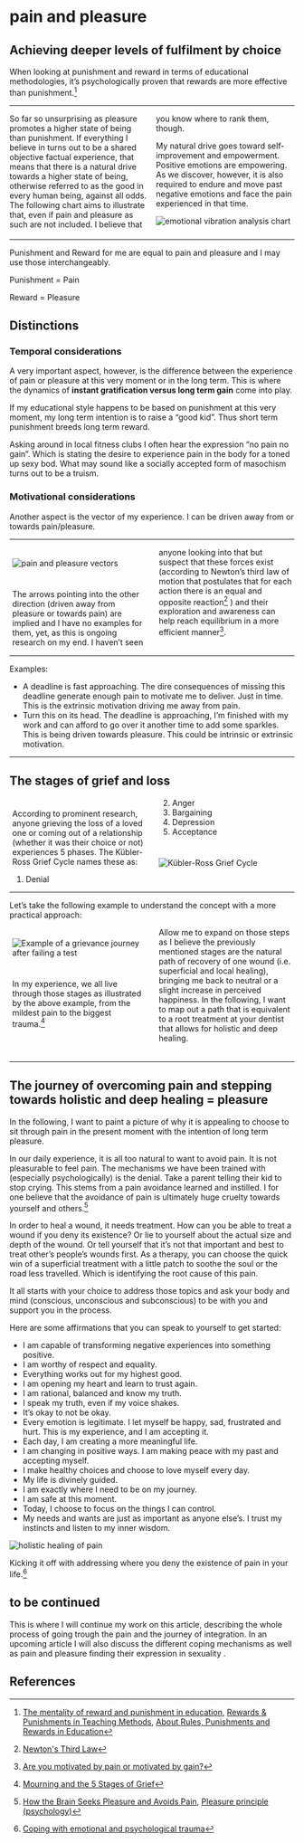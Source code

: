 # pain and pleasure


## Achieving deeper levels of fulfilment by choice

When looking at punishment and reward in terms of educational methodologies, it’s psychologically proven that rewards are more effective than punishment.[^1]

---

<div style="-webkit-column-count: 2; -moz-column-count: 2; column-count: 2;">
<div>
So far so unsurprising as pleasure promotes a higher state of being than punishment. If everything I believe in turns out to be a shared objective factual experience, that means that there is a natural drive towards a higher state of being, otherwise referred to as the good in every human being, against all odds. The following chart aims to illustrate that, even if pain and pleasure as such are not included. I believe that you know where to rank them, though.

My natural drive goes toward self-improvement and empowerment. Positive emotions are empowering. As we discover, however, it is also required to endure and move past negative emotions and face the pain experienced in that time.

</div>
<div>

![emotional vibration analysis chart](01-emotional-vibration-analysis-chart.png "emotional vibration analysis chart")

</div>
</div>

---

Punishment and Reward for me are equal to pain and pleasure and I may use those interchangeably.

Punishment = Pain

Reward = Pleasure

## Distinctions

### Temporal considerations

A very important aspect, however, is the difference between the experience of pain or pleasure at this very moment or in the long term. This is where the dynamics of **instant gratification versus long term gain** come into play.

If my educational style happens to be based on punishment at this very moment, my long term intention is to raise a “good kid”. Thus short term punishment breeds long term reward.

Asking around in local fitness clubs I often hear the expression “no pain no gain”. Which is stating the desire to experience pain in the body for a toned up sexy bod. What may sound like a socially accepted form of masochism turns out to be a truism.

### Motivational considerations

Another aspect is the vector of my experience. I can be driven away from or towards pain/pleasure.

---

<div style="-webkit-column-count: 2; -moz-column-count: 2; column-count: 2;">
<div style="padding:5px;">

![pain and pleasure vectors](02-pain-and-pleasure-vectors.jpeg "pain and pleasure vectors")
</div>
<div style="padding:5px;">

The arrows pointing into the other direction (driven away from pleasure or towards pain) are implied and I have no examples for them, yet, as this is ongoing research on my end. I haven’t seen anyone looking into that but suspect that these forces exist (according to Newton’s third law of motion that postulates that for each action there is an equal and opposite reaction[^2] ) and their exploration and awareness can help reach equilibrium in a more efficient manner[^3].
</div>
</div>

---

Examples:

* A deadline is fast approaching. The dire consequences of missing this deadline generate enough pain to motivate me to deliver. Just in time. This is the extrinsic motivation driving me away from pain.
* Turn this on its head. The deadline is approaching, I’m finished with my work and can afford to go over it another time to add some sparkles. This is being driven towards pleasure. This could be intrinsic or extrinsic motivation.

---

## The stages of grief and loss

<div style="-webkit-column-count: 2; -moz-column-count: 2; column-count: 2;">
<div style="padding:5px;">

According to prominent research, anyone grieving the loss of a loved one or coming out of a relationship (whether it was their choice or not) experiences 5 phases. The Kübler-Ross Grief Cycle names these as:

1. Denial
2. Anger
3. Bargaining
4. Depression
5. Acceptance
</div>
<div style="padding:5px;">

![Kübler-Ross Grief Cycle](03-kuebler-ross-grief-cycle.jpeg "The Kübler-Ross Grief Cycle")
</div>
</div>

---

Let’s take the following example to understand the concept with a more practical approach:

<div style="-webkit-column-count: 2; -moz-column-count: 2; column-count: 2;">
<div style="padding:5px;">

![Example of a grievance journey after failing a test](04-example-grievance-journey.jpeg "Example of a grievance journey after failing a test")
</div>
<div style="padding:5px;">

In my experience, we all live through those stages as illustrated by the above example, from the mildest pain to the biggest trauma.[^4]

Allow me to expand on those steps as I believe the previously mentioned stages are the natural path of recovery of one wound (i.e. superficial and local healing), bringing me back to neutral or a slight increase in perceived happiness. In the following, I want to map out a path that is equivalent to a root treatment at your dentist that allows for holistic and deep healing.
</div>
</div>

---

## The journey of overcoming pain and stepping towards holistic and deep healing = pleasure

In the following, I want to paint a picture of why it is appealing to choose to sit through pain in the present moment with the intention of long term pleasure.

In our daily experience, it is all too natural to want to avoid pain. It is not pleasurable to feel pain. The mechanisms we have been trained with (especially psychologically) is the denial. Take a parent telling their kid to stop crying. This stems from a pain avoidance learned and instilled. I for one believe that the avoidance of pain is ultimately huge cruelty towards yourself and others.[^5]

In order to heal a wound, it needs treatment. How can you be able to treat a wound if you deny its existence? Or lie to yourself about the actual size and depth of the wound. Or tell yourself that it’s not that important and best to treat other’s people’s wounds first. As a therapy, you can choose the quick win of a superficial treatment with a little patch to soothe the soul or the road less travelled. Which is identifying the root cause of this pain.

It all starts with your choice to address those topics and ask your body and mind (conscious, unconscious and subconscious) to be with you and support you in the process.

Here are some affirmations that you can speak to yourself to get started:

* I am capable of transforming negative experiences into something positive.
* I am worthy of respect and equality.
* Everything works out for my highest good.
* I am opening my heart and learn to trust again.
* I am rational, balanced and know my truth.
* I speak my truth, even if my voice shakes.
* It’s okay to not be okay.
* Every emotion is legitimate. I let myself be happy, sad, frustrated and hurt. This is my experience, and I am accepting it.
* Each day, I am creating a more meaningful life.
* I am changing in positive ways. I am making peace with my past and accepting myself.
* I make healthy choices and choose to love myself every day.
* My life is divinely guided.
* I am exactly where I need to be on my journey.
* I am safe at this moment.
* Today, I choose to focus on the things I can control.
* My needs and wants are just as important as anyone else’s. I trust my instincts and listen to my inner wisdom.

![holistic healing of pain](05-holistic-healing-journey.jpeg "journey through holistic healing of pain")

Kicking it off with addressing where you deny the existence of pain in your life.[^6]

## to be continued

This is where I will continue my work on this article, describing the whole process of going trough the pain and the journey of integration. In an upcoming article I will also discuss the different coping mechanisms as well as pain and pleasure finding their expression in sexuality  .

## References

[^1]:
    [The mentality of reward and punishment in education](https://www.internationalschoolparent.com/articles/reward-punishment-education/), [Rewards & Punishments in Teaching Methods](https://www.education.gov.gy/web/index.php/teachers/tips-for-teaching/item/2116-rewards-punishments-in-teaching-methods), [About Rules, Punishments and Rewards in Education](https://www.researchgate.net/publication/270847568_About_Rules_Punishments_and_Rewards_in_Education)

[^2]:
     [Newton's Third Law](https://www.physicsclassroom.com/class/newtlaws/Lesson-4/Newton-s-Third-Law)

[^3]:
    [Are you motivated by pain or motivated by gain?](https://conorneill.com/2016/10/16/are-you-motivated-by-pain-or-motivated-by-gain/)

[^4]:
    [Mourning and the 5 Stages of Grief](https://psychcentral.com/lib/the-5-stages-of-loss-and-grief/)

[^5]:
    [How the Brain Seeks Pleasure and Avoids Pain](https://www.technologyreview.com/2017/06/27/150948/how-the-brain-seeks-pleasure-and-avoids-pain/), [Pleasure principle (psychology)](https://en.wikipedia.org/wiki/Pleasure_principle_(psychology))

[^6]:
    [Coping with emotional and psychological trauma](https://www.helpguide.org/articles/ptsd-trauma/coping-with-emotional-and-psychological-trauma.htm)

